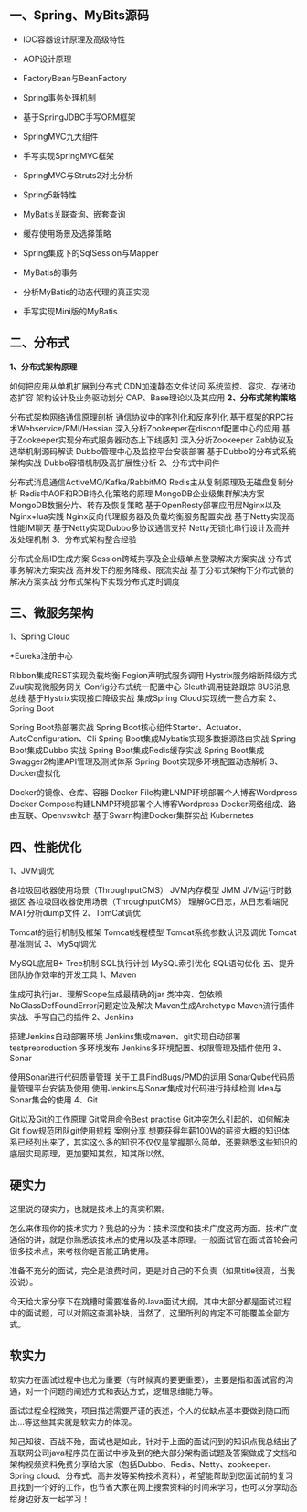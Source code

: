 ## 一、Spring、MyBits源码

* IOC容器设计原理及高级特性

* AOP设计原理

* FactoryBean与BeanFactory

* Spring事务处理机制

* 基于SpringJDBC手写ORM框架

* SpringMVC九大组件

* 手写实现SpringMVC框架

* SpringMVC与Struts2对比分析

* Spring5新特性

* MyBatis关联查询、嵌套查询

* 缓存使用场景及选择策略

* Spring集成下的SqlSession与Mapper

* MyBatis的事务

* 分析MyBatis的动态代理的真正实现

* 手写实现Mini版的MyBatis

## 二、分布式

**1、分布式架构原理**

如何把应用从单机扩展到分布式
CDN加速静态文件访问
系统监控、容灾、存储动态扩容
架构设计及业务驱动划分
CAP、Base理论以及其应用
**2、分布式架构策略**

分布式架构网络通信原理剖析
通信协议中的序列化和反序列化
基于框架的RPC技术Webservice/RMI/Hessian
深入分析Zookeeper在disconf配置中心的应用
基于Zookeeper实现分布式服务器动态上下线感知
深入分析Zookeeper Zab协议及选举机制源码解读
Dubbo管理中心及监控平台安装部署
基于Dubbo的分布式系统架构实战
Dubbo容错机制及高扩展性分析
2、分布式中间件

分布式消息通信ActiveMQ/Kafka/RabbitMQ
Redis主从复制原理及无磁盘复制分析
Redis中AOF和RDB持久化策略的原理
MongoDB企业级集群解决方案
MongoDB数据分片、转存及恢复策略
基于OpenResty部署应用层Nginx以及Nginx+lua实践
Nginx反向代理服务器及负载均衡服务配置实战
基于Netty实现高性能IM聊天
基于Netty实现Dubbo多协议通信支持
Netty无锁化串行设计及高并发处理机制
3、分布式架构整合经验

分布式全局ID生成方案
Session跨域共享及企业级单点登录解决方案实战
分布式事务解决方案实战
高并发下的服务降级、限流实战
基于分布式架构下分布式锁的解决方案实战
分布式架构下实现分布式定时调度

## 三、微服务架构

1、Spring Cloud

*Eureka注册中心

Ribbon集成REST实现负载均衡
Fegion声明式服务调用
Hystrix服务熔断降级方式
Zuul实现微服务网关
Config分布式统一配置中心
Sleuth调用链路跟踪
BUS消息总线
基于Hystrix实现接口降级实战
集成Spring Cloud实现统一整合方案
2、Spring Boot

Spring Boot热部署实战
Spring Boot核心组件Starter、Actuator、AutoConfiguration、Cli
Spring Boot集成Mybatis实现多数据源路由实战
Spring Boot集成Dubbo 实战
Spring Boot集成Redis缓存实战
Spring Boot集成Swagger2构建API管理及测试体系
Spring Boot实现多环境配置动态解析
3、Docker虚拟化

Docker的镜像、仓库、容器
Docker File构建LNMP环境部署个人博客Wordpress
Docker Compose构建LNMP环境部署个人博客Wordpress
Docker网络组成、路由互联、Openvswitch
基于Swarn构建Docker集群实战
Kubernetes

## 四、性能优化

1、JVM调优

各垃圾回收器使用场景（ThroughputCMS）
JVM内存模型 JMM
JVM运行时数据区
各垃圾回收器使用场景（ThroughputCMS）
理解GC日志，从日志看端倪
MAT分析dump文件
2、TomCat调优

Tomcat的运行机制及框架
Tomcat线程模型
Tomcat系统参数认识及调优
Tomcat基准测试
3、MySql调优

MySQL底层B+ Tree机制
SQL执行计划
MySQL索引优化
SQL语句优化
五、提升团队协作效率的开发工具
1、Maven

生成可执行jar、理解Scope生成最精确的jar
类冲突、包依赖 NoClassDefFoundError问题定位及解决
Maven生成Archetype
Maven流行插件实战、手写自己的插件
2、Jenkins

搭建Jenkins自动部署环境
Jenkins集成maven、git实现自动部署
testpreproduction 多环境发布
Jenkins多环境配置、权限管理及插件使用
3、Sonar

使用Sonar进行代码质量管理
关于工具FindBugs/PMD的运用
SonarQube代码质量管理平台安装及使用
使用Jenkins与Sonar集成对代码进行持续检测
Idea与Sonar集合的使用
4、Git

Git以及Git的工作原理
Git常用命令Best practise
Git冲突怎么引起的，如何解决
Git flow规范团队git使用规程
案例分享
想要获得年薪100W的薪资大概的知识体系已经列出来了，其实这么多的知识不仅仅是掌握那么简单，还要熟悉这些知识的底层实现原理，更加要知其然，知其所以然。

## 硬实力

这里说的硬实力，也就是技术上的真实积累。

怎么来体现你的技术实力？我总的分为：技术深度和技术广度这两方面。技术广度通俗的讲，就是你熟悉该技术点的使用以及基本原理。一般面试官在面试首轮会问很多技术点，来考核你是否能正确使用。

准备不充分的面试，完全是浪费时间，更是对自己的不负责（如果title很高，当我没说）。

今天给大家分享下在跳槽时需要准备的Java面试大纲，其中大部分都是面试过程中的面试题，可以对照这查漏补缺，当然了，这里所列的肯定不可能覆盖全部方式。

## 软实力

软实力在面试过程中也尤为重要（有时候真的要更重要），主要是指和面试官的沟通，对一个问题的阐述方式和表达方式，逻辑思维能力等。

面试过程全程微笑，项目描述需要严谨的表述，个人的优缺点基本要做到随口而出…等这些其实就是软实力的体现。

知己知彼、百战不殆，面试也是如此，针对于上面的面试问到的知识点我总结出了互联网公司java程序员在面试中涉及到的绝大部分架构面试题及答案做成了文档和架构视频资料免费分享给大家（包括Dubbo、Redis、Netty、zookeeper、Spring cloud、分布式、高并发等架构技术资料），希望能帮助到您面试前的复习且找到一个好的工作，也节省大家在网上搜索资料的时间来学习，也可以分享动态给身边好友一起学习！

